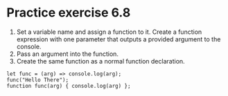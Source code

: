 # Practice exercise 6.8
1. Set a variable name and assign a function to it. Create a function expression
with one parameter that outputs a provided argument to the console.
2. Pass an argument into the function.
3. Create the same function as a normal function declaration.

```
let func = (arg) => console.log(arg);
func("Hello There");
function func(arg) { console.log(arg) };
```